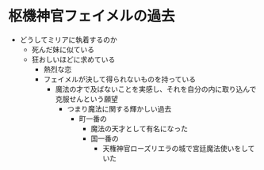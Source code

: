 # 枢機神官フェイメルの過去
- どうしてミリアに執着するのか
  - 死んだ妹に似ている
  - 狂おしいほどに求めている
    - 熱烈な恋
    - フェイメルが決して得られないものを持っている
      - 魔法の才で及ばないことを実感し、それを自分の内に取り込んで克服せんという願望
        - つまり魔法に関する輝かしい過去
          - 町一番の
            - 魔法の天才として有名になった
            - 国一番の
              - 天権神官ローズリエラの城で宮廷魔法使いをしていた


